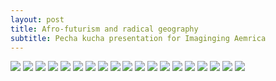 ```yaml
---
layout: post
title: Afro-futurism and radical geography
subtitle: Pecha kucha presentation for Imaginging Aemrica
---
```


![](AFRC-page-001.jpg)
![](AFRC-page-002.jpg)
![](AFRC-page-003.jpg)
![](AFRC-page-004.jpg)
![](AFRC-page-005.jpg)
![](AFRC-page-006.jpg)
![](AFRC-page-007.jpg)
![](AFRC-page-008.jpg)
![](AFRC-page-009.jpg)
![](AFRC-page-010.jpg)
![](AFRC-page-011.jpg)
![](AFRC-page-012.jpg)
![](AFRC-page-013.jpg)
![](AFRC-page-014.jpg)
![](AFRC-page-015.jpg)
![](AFRC-page-016.jpg)
![](AFRC-page-017.jpg)
![](AFRC-page-018.jpg)
![](AFRC-page-019.jpg)
